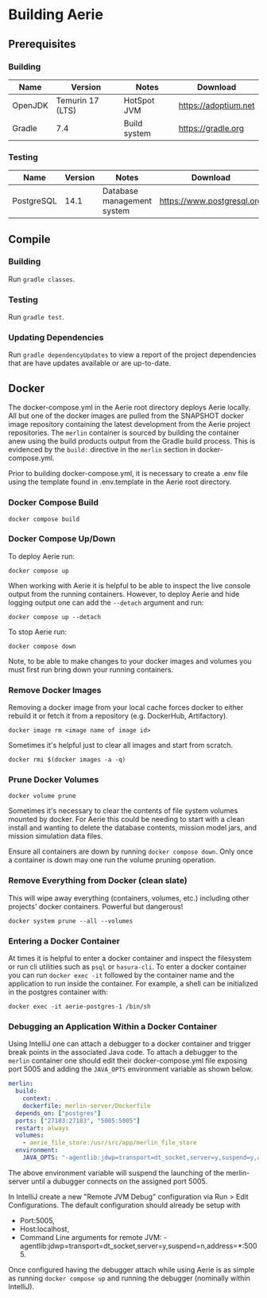 # Building Aerie

## Prerequisites

### Building

| Name    | Version          | Notes        | Download             |
| ------- | ---------------- | ------------ | -------------------- |
| OpenJDK | Temurin 17 (LTS) | HotSpot JVM  | https://adoptium.net |
| Gradle  | 7.4              | Build system | https://gradle.org   |

### Testing

| Name       | Version | Notes                      | Download                   |
| ---------- | ------- | -------------------------- | -------------------------- |
| PostgreSQL | 14.1    | Database management system | https://www.postgresql.org |

## Compile

### Building

Run `gradle classes`.

### Testing

Run `gradle test`.

### Updating Dependencies

Run `gradle dependencyUpdates` to view a report of the project dependencies that are have updates available or are
up-to-date.

## Docker

The docker-compose.yml in the Aerie root directory deploys Aerie locally. All but one of the docker images are pulled
from the SNAPSHOT docker image repository containing the latest development from the Aerie project repositories.
The `merlin` container is sourced by building the container anew using the build products output from the Gradle build
process. This is evidenced by the `build:` directive in the `merlin`
section in docker-compose.yml.

Prior to building docker-compose.yml, it is necessary to create a .env file using the template found in .env.template in the Aerie root directory.
### Docker Compose Build

`docker compose build`

### Docker Compose Up/Down

To deploy Aerie run:

`docker compose up`

When working with Aerie it is helpful to be able to inspect the live console output from the running containers.
However, to deploy Aerie and hide logging output one can add the `--detach` argument and run:

`docker compose up --detach`

To stop Aerie run:

`docker compose down`

Note, to be able to make changes to your docker images and volumes you must first run bring down your running
containers.

### Remove Docker Images

Removing a docker image from your local cache forces docker to either rebuild it or fetch it from a repository (e.g.
DockerHub, Artifactory).

`docker image rm <image name of image id>`

Sometimes it's helpful just to clear all images and start from scratch.

`docker rmi $(docker images -a -q)`

### Prune Docker Volumes

`docker volume prune`

Sometimes it's necessary to clear the contents of file system volumes mounted by docker. For Aerie this could be needing
to start with a clean install and wanting to delete the database contents, mission model jars, and mission simulation
data files.

Ensure all containers are down by running `docker compose down`. Only once a container is down may one run the volume
pruning operation.

### Remove Everything from Docker (clean slate)

This will wipe away everything (containers, volumes, etc.) including other projects' docker containers. Powerful but
dangerous!

`docker system prune --all --volumes `

### Entering a Docker Container

At times it is helpful to enter a docker container and inspect the filesystem or run cli utilities such as
`psql` or `hasura-cli`. To enter a docker container you can run `docker exec -it` followed by the container name and the
application to run inside the container. For example, a shell can be initialized in the postgres container with:

`docker exec -it aerie-postgres-1 /bin/sh`

### Debugging an Application Within a Docker Container

Using IntelliJ one can attach a debugger to a docker container and trigger break points in the associated Java code. To
attach a debugger to the `merlin` container one should edit their docker-compose.yml file exposing port 5005 and adding
the `JAVA_OPTS` environment variable as shown below.

```yaml
merlin:
  build:
    context: .
    dockerfile: merlin-server/Dockerfile
  depends_on: ["postgres"]
  ports: ["27183:27183", "5005:5005"]
  restart: always
  volumes:
    - aerie_file_store:/usr/src/app/merlin_file_store
  environment:
    JAVA_OPTS: "-agentlib:jdwp=transport=dt_socket,server=y,suspend=y,address=*:5005"
```

The above environment variable will suspend the launching of the merlin-server until a dubugger connects on the assigned
port 5005.

In IntelliJ create a new "Remote JVM Debug" configuration via Run > Edit Configurations. The default configuration
should already be setup with

- Port:5005,
- Host:localhost,
- Command Line arguments for remote JVM: -agentlib:jdwp=transport=dt_socket,server=y,suspend=n,address=\*:5005.

Once configured having the debugger attach while using Aerie is as simple as running `docker compose up` and running the
debugger (nominally within IntelliJ).
